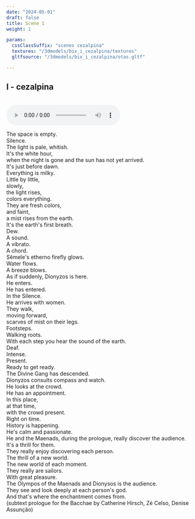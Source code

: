 ```yaml
---
date: "2024-05-01"
draft: false
title: Scene 1
weight: 1

params:
  cssClassSuffix: "scenes cezalpina"
  textures: "/3dmodels/bix_i_cezalpina/textures"
  gltfsource: "/3dmodels/bix_i_cezalpina/otas.gltf"

---
```

## I - cezalpina
<canvas id="c"></canvas>
<br>
<audio controls class="">
    <source src="/audio/SUB_TEXTO.m4a"> type="audio/mpeg">Your browser does not support the audio element.
</audio>
<p>The space is empty.<br>
Silence.<br>
The light is pale, whitish.<br>
It's the white hour,<br>
when the night is gone and the sun has not yet arrived.<br>
It's just before dawn.<br>
Everything is milky.<br>
Little by little,<br>
slowly,<br>
the light rises,<br>
colors everything.<br>
They are fresh colors,<br>
and faint,<br>
a mist rises from the earth.<br>
It's the earth's first breath.<br>
Dew.<br>
A sound.<br>
A vibrato.<br>
A chord.<br>
Sêmele's etherno firefly glows.<br>
Water flows.<br>
A breeze blows.<br>
As if suddenly, Dionyzos is here.<br>
He enters.<br>
He has entered.<br>
In the Silence.<br>
He arrives with women.<br>
They walk,<br>
moving forward,<br>
scarves of mist on their legs.<br>
Footsteps.<br>
Walking roots.<br>
With each step you hear the sound of the earth.<br>
Deaf.<br>
Intense.<br>
Present.<br>
Ready to get ready.<br>
The Divine Gang has descended.<br>
Dionyzos consults compass and watch.<br>
He looks at the crowd.<br>
He has an appointment.<br>
In this place,<br>
at that time,<br>
with the crowd present.<br>
Right on time.<br>
History is happening.<br>
He's calm and passionate.<br>
He and the Maenads, during the prologue, really discover the audience.<br>
It's a thrill for them.<br>
They really enjoy discovering each person.<br>
The thrill of a new world.<br>
The new world of each moment.<br>
They really are sailors.<br>
With great pleasure.<br>
The Olympos of the Maenads and Dionysos is the audience.<br>
They see and look deeply at each person's god.<br>
And that's where the enchantment comes from.<br>
(subtext prologue for the Bacchae by Catherine Hirsch, Zé Celso, Denise Assunção)
</p>


